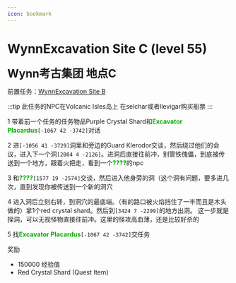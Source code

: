 ```yaml
---
icon: bookmark
---
```



# WynnExcavation Site C (level 55)
<span style="font-size: 25px;">**Wynn考古集团 地点C**</span>

前置任务：[WynnExcavation Site B](/quests/lvl41-50/level%2046%20-%20wynnexcavation%20site%20b.html)

:::tip
此任务的NPC在Volcanic Isles岛上 在selchar或者llevigar购买船票
:::

1 带着前一个任务的任务物品Purple Crystal Shard和<font color=00AA00>**Excavator Placardus**</font>`[-1067 42 -3742]`对话

2 进`[-1056 41 -3729]`洞里和旁边的Guard Klerodor交谈，然后绕过他们的会议，进入下一个洞`[2004 4 -2126]`。进洞后直接往前冲，别管铁傀儡，到底被传送到一个地方，跟着火把走，看到一个<font color=00AA00>**????**</font>的npc

3 和<font color=00AA00>**????**</font>`[1577 19 -2574]`交谈，然后进入他身旁的洞（这个洞有问题，要多进几次，直到发现你被传送到一个新的洞穴

4 进入洞后立刻右转，到洞穴的最底端。（有的路口被火焰挡住了一半而且是木头做的）拿1个red crystal shard。然后到`[3424 7 -2299]`的地方出洞。
这一步就是探洞，可以无视怪物直接往前冲。这里的怪攻高血薄，还是比较好杀的

5 找<font color=00AA00>**Excavator Placardus**</font>`[-1067 42 -3742]`交任务

奖励
+ 150000 经验值
+ Red Crystal Shard (Quest Item)
